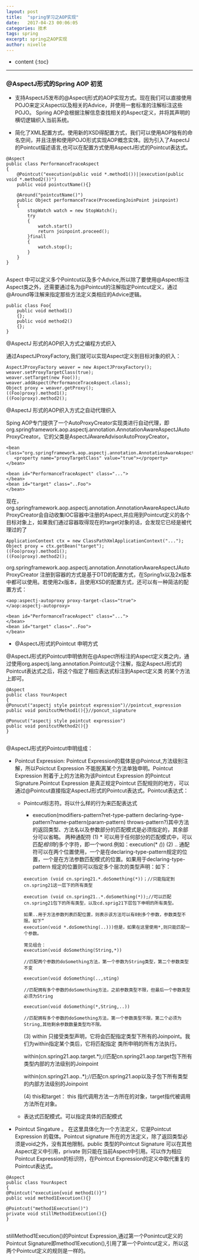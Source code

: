 ```yaml
---
layout: post
title:  "spring学习之AOP实现"
date:   2017-04-23 00:06:05
categories: 技术
tags: spring
excerpt: spring之AOP实现
author: nivelle
---
```



* content
{:toc}

---

###  @AspectJ形式的Spring AOP 初览

- 支持AspectJ5发布的@Aspectj形式的AOP实现方式。现在我们可以直接使用POJO来定义Aspect以及相关的Advice，并使用一套标准的注解标注这些POJO。 Spring AOP会根据注解信息查找相关的Aspect定义，并将其声明的横切逻辑织入当前系统。

- 简化了XML配置方式。使用新的XSD得配置方式，我们可以使用AOP独有的命名空间，并且注册和使用POJO形式实现AOP概念实体。因为引入了AspectJ的Pointcut描述语言,也可以在配置方式使用AspectJ形式的Pointcut表达式。

```
@Aspect
public class PerformanceTraceAspect
{
    @Pointcut("execution(public void *.method1())||execution(public void *.method2())")
    public void pointcutName(){}
    
    @Around("pointcutName()")
    public Object performanceTrace(ProceedingJoinPoint joinpoint)
    {
        stopWatch watch = new StopWatch();
        try
        {
            watch.start()
            return joinpoint.proceed();
        }finall
        {
            watch.stop();
        }
    }
}


```
Aspect 中可以定义多个Pointcut以及多个Advice,所以除了要使用@Aspect标注Aspect类之外，还需要通过名为@Pointcut的注解指定Pointcut定义，通过@Around等注解来指定那些方法定义类相应的Advice逻辑。

```
public class Foo{
    public void method1()
    {};
    public void method2()
    {};
}

```
@AspectJ 形式的AOP织入方式之编程方式织入

通过AspectJProxyFactory,我们就可以实现Aspect定义到目标对象的织入：

```
AspectJProxyFactory weaver = new AspectJProxyFactory();
weaver.setProxyTargetClass(true);
weaver.setTarget(new Foo());
weaver.addAspect(PerformanceTraceAspect.class);
Object proxy = weaver.getProxy();
((Foo)proxy).method1();
((Foo)proxy).method2();

```
@AspectJ 形式的AOP织入方式之自动代理织入

Sping AOP专门提供了一个AutoProxyCreator实现类进行自动代理，即org.springframework.aop.aspectj.annotation.AnnotationAwareAspectJAutoProxyCreator。它的父类是AspectJAwareAdvisorAutoProxyCreator。

```
<bean class="org.springframework.aop.aspectj.annotation.AnnotationAwareAspectJAutoProxyCreator">
   <property name="proxyTargetClass" value="true"></property>
</bean>

<bean id="PerformanceTraceAspect" class="...">
</bean>
<bean id="target" class="..Foo">
</bean>

```
现在，org.springframework.aop.aspectj.annotation.AnnotationAwareAspectJAutoProxyCreator会自动收集IOC容器中注册的Aspect,并应用到Pointcut定义的各个目标对象上，如果我们通过容器取得现在的target对象的话，会发现它已经是被代理过的了

```
ApplicationContext ctx = new ClassPathXmlApplicationContext("...");
Object proxy = ctx.getBean("target");
((Foo)proxy).method1();
((Foo)proxy).method2();
```
org.springframework.aop.aspectj.annotation.AnnotationAwareAspectJAutoProxyCreator 注册到容器的方式是基于DTD的配置方式，在Spring1x以及2x版本中都可以使用。若使用2x版本，且使用XSD的配置方式，还可以有一种简洁的配置方式：

```
<aop:aspectj-autoproxy proxy-target-class="true">
</aop:aspectj-autoproxy>

<bean id="PerformanceTraceAspect" class="...">
</bean>
<bean id="target" class="..Foo">
</bean>
```
 
- @AspectJ形式的Pointcut 申明方式

@AspectJ形式的Pointcut申明依附在@Aspect所标注的Aspect定义类之内，通过使用org.aspectj.lang.annotation.Pointcut这个注解，指定AspectJ形式的Pointcut表达式之后，将这个指定了相应表达式标注到Aspect定义类
的某个方法上即可。

```
@Aspect
public class YourAspect
{
@Ponucut("aspectj style pointcut expression")//pointcut_expression
public void ponitcutMethod1(){}//poncut_signature

@Ponucut("aspectj style pointcut expression")
public void ponitcutMethod2(){}
}


```
@AspectJ形式的Pointcut申明组成：

- Pointcut Expression: Pointcut Expression的载体是@Pointcut,方法级别注解，所以Poictcut Expression 不能脱离某个方法单独申明。Pointcut Expression 附着于上的方法称为该Pointcut Expression 的Pointcut Signature.Pointcut Expression 是真正规定Pointcut 匹配规则的地方，可以通过@Pointcut直接指定AspectJ形式的Pointcut表达式。Pointcut表达式：
  -  Pointcut标志符。将以什么样的行为来匹配表达式
     - execution(modifiers-pattern?ret-type-pattern declaring-type-pattern?name-pattern(param-pattern) throws-pattern?)其中方法的返回类型、方法名以及参数部分的匹配模式是必须指定的，其余部分可以省略。
      两种通配符
      (1) *  可以用于任何部分的匹配模式中，可以匹配*相邻*的多个字符，即一个word.例如：execution(* *(*))
      (2) .. 通配符可以在两个位置使用，一个是在declaring-type-pattern规定的位置，一个是在方法参数匹配模式的位置。如果用于declaring-type-pattern 规定的位置则可以指定多个层次的类型声明：如下：
      ```
      execution (void cn.spring21.*.doSomething(*))；//只能指定到cn.spring21这一层下的所有类型

      execution (void cn.spring21..*.doSomething(*));//可以匹配cn.spring21包下的所有类型，以及cd.sprig21下层包下申明的所有类型。

      如果..用于方法参数列表匹配位置，则表示该方法可以有0到多个参数，参数类型不限。如下“
      execution(void *.doSomething(..)))但是，如果在这里使用*,则只能匹配一个参数。

      常见组合：
      execution(void doSomething(String,*))
      
      //匹配两个参数的doSomething方法，第一个参数为String类型，第二个参数类型不变
      
      execution(void doSomething(..,sting)
      
      //匹配拥有多个参数的doSomething方法，之前参数类型不限，但最后一个参数类型必须为String 
      
      execution(void doSomething(*,String,..))
      
      //匹配拥有多个参数的doSomething方法，第一个参数类型不限，第二个必须为String,其他剩余参数数量类型均不限。
      
       ```
      (3) within 只接受类型声明，它将会匹配指定类型下所有的Joinpoint。我们为within指定某个类后，它将匹配指定 类所申明的所有方法执行。
     
      within(cn.spring21.aop.target.*);//匹配cn.spring21.aop.target包下所有类型内部的方法级别的Joinpoint

      within(cn.spring21.aop..*);//匹配cn.spring21.aop以及子包下所有类型的内部方法级别的Joinpoint
      
      (4) this和target： this 指代调用方法一方所在的对象，target指代被调用方法所在对象。

  -  表达式匹配模式。可以指定具体的匹配模式

- Pointcut Singature 。 在这里具体化为一个方法定义，它是Pointcut Expression 的载体。Pointcut signature 所在的方法定义，除了返回类型必须是void之外，没有其他限制。public 类型的Pointcut Signature 可以在其他Aspect定义中引用，private 则只能在当前Aspect中引用。可以作为相应Pointcut Expression的标识符，在Pointcut Expression的定义中取代重复的Pointcut表达式。

```
@Aspect
public class YourAspect
{
@Pointcut("execution{void method1()}")
public void method1Execution(){}

@Pointcut("method1Execution()")
private void stillMethod1Execution(){}
}


```
stillMethod1Execution()的Pointcut Expression,通过第一个Ponintcut定义的Pointcut Signature即method1Execution(),引用了第一个Pointcut定义，所以这两个Pointcut定义的规则是一样的。
